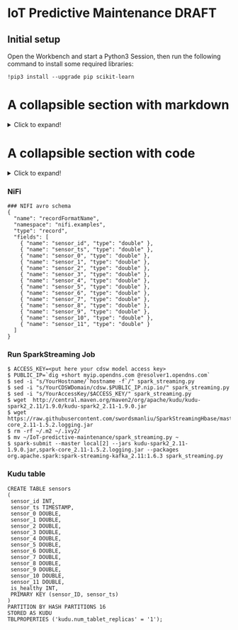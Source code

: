 # IoT Predictive Maintenance DRAFT

## Initial setup

Open the Workbench and start a Python3 Session, then run the following command to install some required libraries:
```
!pip3 install --upgrade pip scikit-learn
```

# A collapsible section with markdown
<details>
  <summary>Click to expand!</summary>
  
  ## Heading
  1. A numbered
  2. list
     * With some
     * Sub bullets
</details>

# A collapsible section with code
<details>
  <summary>Click to expand!</summary>
  
  ```javascript
    function whatIsLove() {
      console.log('Baby Don't hurt me. Don't hurt me');
      return 'No more';
    }
  ```
</details>


### NiFi 

```
### NIFI avro schema
{
  "name": "recordFormatName",
  "namespace": "nifi.examples",
  "type": "record",
  "fields": [
    { "name": "sensor_id", "type": "double" },
    { "name": "sensor_ts", "type": "double" },
    { "name": "sensor_0", "type": "double" },
    { "name": "sensor_1", "type": "double" },
    { "name": "sensor_2", "type": "double" },
    { "name": "sensor_3", "type": "double" },
    { "name": "sensor_4", "type": "double" },
    { "name": "sensor_5", "type": "double" },
    { "name": "sensor_6", "type": "double" },
    { "name": "sensor_7", "type": "double" },
    { "name": "sensor_8", "type": "double" },
    { "name": "sensor_9", "type": "double" },
    { "name": "sensor_10", "type": "double" },
    { "name": "sensor_11", "type": "double" }
  ]
}
```

### Run SparkStreaming Job

```
$ ACCESS_KEY=<put here your cdsw model access key>
$ PUBLIC_IP=`dig +short myip.opendns.com @resolver1.opendns.com`
$ sed -i "s/YourHostname/`hostname -f`/" spark_streaming.py
$ sed -i "s/YourCDSWDomain/cdsw.$PUBLIC_IP.nip.io/" spark_streaming.py
$ sed -i "s/YourAccessKey/$ACCESS_KEY/" spark_streaming.py
$ wget  http://central.maven.org/maven2/org/apache/kudu/kudu-spark2_2.11/1.9.0/kudu-spark2_2.11-1.9.0.jar
$ wget https://raw.githubusercontent.com/swordsmanliu/SparkStreamingHbase/master/lib/spark-core_2.11-1.5.2.logging.jar
$ rm -rf ~/.m2 ~/.ivy2/
$ mv ~/IoT-predictive-maintenance/spark_streaming.py ~
$ spark-submit --master local[2] --jars kudu-spark2_2.11-1.9.0.jar,spark-core_2.11-1.5.2.logging.jar --packages org.apache.spark:spark-streaming-kafka_2.11:1.6.3 spark_streaming.py
```

### Kudu table

```
CREATE TABLE sensors
(
 sensor_id INT,
 sensor_ts TIMESTAMP, 
 sensor_0 DOUBLE,
 sensor_1 DOUBLE,
 sensor_2 DOUBLE,
 sensor_3 DOUBLE,
 sensor_4 DOUBLE,
 sensor_5 DOUBLE,
 sensor_6 DOUBLE,
 sensor_7 DOUBLE,
 sensor_8 DOUBLE,
 sensor_9 DOUBLE,
 sensor_10 DOUBLE,
 sensor_11 DOUBLE,
 is_healthy INT,
 PRIMARY KEY (sensor_ID, sensor_ts)
)
PARTITION BY HASH PARTITIONS 16
STORED AS KUDU
TBLPROPERTIES ('kudu.num_tablet_replicas' = '1');
```
